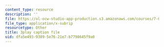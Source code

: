 ```yaml
---
content_type: resource
description: ''
file: https://ol-ocw-studio-app-production.s3.amazonaws.com/courses/7-01sc-fundamentals-of-biology-fall-2011/dfa5e49393895e7621e7b7798645f9a0_ojrj-UVh9N4.srt
file_type: application/x-subrip
resourcetype: Other
title: 3play caption file
uid: dfa5e493-9389-5e76-21e7-b7798645f9a0
---
```

